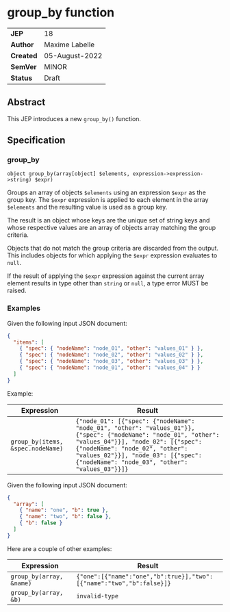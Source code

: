 # group_by function

|||
|---|---
| **JEP**    |  18
| **Author** | Maxime Labelle
| **Created**| 05-August-2022
| **SemVer** | MINOR
| **Status**| Draft

## Abstract

This JEP introduces a new `group_by()` function.

## Specification

### group_by

```
object group_by(array[object] $elements, expression->expression->string) $expr)
```

Groups an array of objects `$elements` using an expression `$expr` as the group key.
The `$expr` expression is applied to each element in the array `$elements` and the 
resulting value is used as a group key.

The result is an object whose keys are the unique set of string keys and whose respective values are an array of objects array matching the group criteria.

Objects that do not match the group criteria are discarded from the output.
This includes objects for which applying the `$expr` expression evaluates to `null`.

If the result of applying the `$expr` expression against the current array element
results in type other than `string` or `null`, a type error MUST be raised.

### Examples

Given the following input JSON document:

```json
{
  "items": [
    { "spec": { "nodeName": "node_01", "other": "values_01" } },
    { "spec": { "nodeName": "node_02", "other": "values_02" } },
    { "spec": { "nodeName": "node_03", "other": "values_03" } },
    { "spec": { "nodeName": "node_01", "other": "values_04" } }
  ]
}
```

Example:

|Expression|Result
|---|---
|`` group_by(items, &spec.nodeName) ``| ` {"node_01": [{"spec": {"nodeName": "node_01", "other": "values_01"}}, {"spec": {"nodeName": "node_01", "other": "values_04"}}], "node_02": [{"spec": {"nodeName": "node_02", "other": "values_02"}}], "node_03": [{"spec": {"nodeName": "node_03", "other": "values_03"}}]} `

Given the following input JSON document:

```json
{
  "array": [
    { "name": "one", "b": true },
    { "name": "two", "b": false },
    { "b": false }
  ]
}
```

Here are a couple of other examples:

|Expression|Result
|---|---
|`` group_by(array, &name) `` | ` {"one":[{"name":"one","b":true}],"two":[{"name":"two","b":false}]} `
|`` group_by(array, &b) `` | `invalid-type`

